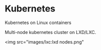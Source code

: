 # Kubernetes


Kubernetes on Linux containers


Multi-node kubernetes cluster on LXD/LXC.


<img src="images/lxc:lxd nodes.png"

